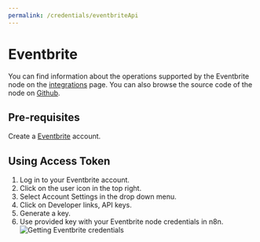 ```yaml
---
permalink: /credentials/eventbriteApi
---
```


# Eventbrite
You can find information about the operations supported by the Eventbrite node on the [integrations](https://n8n.io/integrations/n8n-nodes-base.eventbrite) page. You can also browse the source code of the node on [Github](https://github.com/n8n-io/n8n/tree/master/packages/nodes-base/nodes/Eventbrite).

## Pre-requisites

Create a [Eventbrite](https://www.eventbrite.com/) account.

## Using Access Token

1. Log in to your Eventbrite account.
2. Click on the user icon in the top right.
3. Select Account Settings in the drop down menu.
4. Click on Developer links, API keys.
5. Generate a key.
6. Use provided key with your Eventbrite node credentials in n8n.
![Getting Eventbrite credentials](https://i.imgur.com/SevnSa3.gif)



